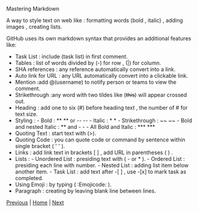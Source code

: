 Mastering Markdown                                                                                                                                             
                                                                         
A way to style text on web like : formatting words (bold , italic) , adding images , creating lists.                                                          

GitHub uses its own markdown syntax that provides an additional features like:

- Task List : include (task list) in first comment.
- Tables : list of words divided by (-) for row , (|) for column.
- SHA references : any reference automatically convert into a link.
- Auto link for URL : any URL automatically convert into a clickable link.
- Mention :add @(username) to notify person or teams to view the comment.
- Strikethrough :any word with two tildes like (~~this~~) will appear crossed out.
- Heading : add one to six (#) before heading text , the number of # for text size.
- Styling : - Bold : **  **  or --  -- 
                 - Italic : *  * 
                  - Strikethrough : ~~  ~~ 
                  - Bold and nested Italic : ** and -  - 
                  - All Bold and Italic : ***  *** 
- Quoting Text : start text with (>).
- Quoting Code : you can quote code or command by sentence within single bracket ( '  ' ).
- Links : add link text in brackets [ ] , add URL in parentheses ( ) . 
- Lists : - Unordered List : presiding text with ( -  or * ).
            - Ordered List : presiding each line with number.
           - Nested List : adding list item below another item.
            - Task List : add text after -[ ] , use -[x] to mark task as completed.
- Using Emoji : by typing ( :Emojicode: ).
- Paragraph : creating by leaving blank line between lines.

[Previous](Mindset.html) |  [Home](README.md) | [Next](Read02.md)
